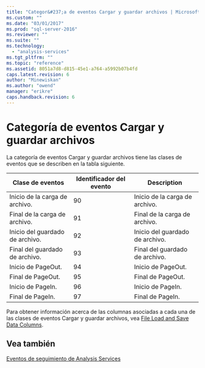```yaml
---
title: "Categor&#237;a de eventos Cargar y guardar archivos | Microsoft Docs"
ms.custom: ""
ms.date: "03/01/2017"
ms.prod: "sql-server-2016"
ms.reviewer: ""
ms.suite: ""
ms.technology: 
  - "analysis-services"
ms.tgt_pltfrm: ""
ms.topic: "reference"
ms.assetid: 8051a7d8-d815-45e1-a764-a5992b07b4fd
caps.latest.revision: 6
author: "Minewiskan"
ms.author: "owend"
manager: "erikre"
caps.handback.revision: 6
---
```

# Categor&#237;a de eventos Cargar y guardar archivos
  La categoría de eventos Cargar y guardar archivos tiene las clases de eventos que se describen en la tabla siguiente.  
  
|Clase de eventos|Identificador del evento|Description|  
|-----------------|--------------|-----------------|  
|Inicio de la carga de archivo.|90|Inicio de la carga de archivo.|  
|Final de la carga de archivo.|91|Final de la carga de archivo.|  
|Inicio del guardado de archivo.|92|Inicio del guardado de archivo.|  
|Final del guardado de archivo.|93|Final del guardado de archivo.|  
|Inicio de PageOut.|94|Inicio de PageOut.|  
|Final de PageOut.|95|Final de PageOut.|  
|Inicio de PageIn.|96|Inicio de PageIn.|  
|Final de PageIn.|97|Final de PageIn.|  
  
 Para obtener información acerca de las columnas asociadas a cada una de las clases de eventos Cargar y guardar archivos, vea [File Load and Save Data Columns](../../analysis-services/trace-events/file-load-and-save-data-columns.md).  
  
## Vea también  
 [Eventos de seguimiento de Analysis Services](../../analysis-services/trace-events/analysis-services-trace-events.md)  
  
  